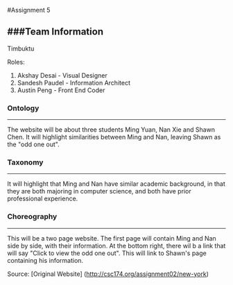 #Assignment 5

###Team Information
---
Timbuktu

Roles:
1. Akshay Desai - Visual Designer
2. Sandesh Paudel - Information Architect
3. Austin Peng - Front End Coder


### Ontology
---
The website will be about three students Ming Yuan, Nan Xie and Shawn Chen. It will highlight similarities between Ming and Nan, leaving Shawn as the "odd one out".

### Taxonomy
---
It will highlight that Ming and Nan have similar academic background, in that they are both majoring in computer science, and both have prior professional experience. 

### Choreography
---
This will be a two page website. The first page will contain Ming and Nan side by side, with their information. At the bottom right, there wil b a link that will say "Click to view the odd one out". This will link to Shawn's page containing his information.

Source: [Original Website] (http://csc174.org/assignment02/new-york)

